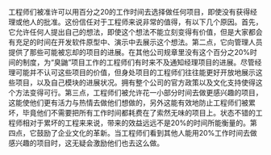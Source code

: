﻿工程师们被准许可以用百分之20的工作时间去选择做任何项目，即使没有获得经理或他人的批准。这份信任对于工程师来说非常的值得，有以下几个原因。首先，它允许任何人提出自己的想法，即使这个想法不能立刻变得有价值，但是大家都会有充足的时间在开发软件原型中、演示中去展示这个想法。第二点，它向管理人员提供了那些可能被忘却的项目的进展。在其他公司规章里没有这个百分之20%时间的制度，为“臭鼬”项目工作的工程师们有时来不及通知经理项目的进展。尽管经理可能并不认可这些项目的价值，但身处项目的工程师们往往能更好开放地展示这些项目，以及自己模块的进展状况。拥有整个公司的官方政策以及文化支持使得这个方法变得可行。第三点，工程师们被允许花一小部分时间去做更感兴趣的项目，这能使他们更有活力与热情去做他们想做的，另外这能有效地防止工程师们被累坏，毕竟他们不需要把所有工作时间都耗费在了索然无味的项目上。状态不错的工程师相对于累坏的工程来来说，带来的效益远远不是20%的时间所能衡量的。第四点，它鼓励了企业文化的革新。当工程师们看到其他人能用20%工作时间去做感兴趣的项目时，这无疑会激励他们也去这么做。
